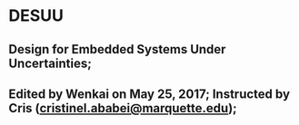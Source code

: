 # DESUU
Design for Embedded Systems Under Uncertainties;
--------------------------------------------------------------------------------------------------------------------------
Edited by Wenkai on May 25, 2017;
Instructed by Cris (cristinel.ababei@marquette.edu);
--------------------------------------------------------------------------------------------------------------------------
